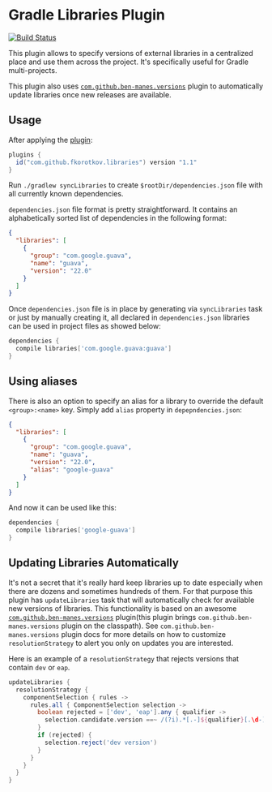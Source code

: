 # Gradle Libraries Plugin

[![Build Status](https://api.cirrus-ci.com/github/fkorotkov/gradle-libraries-plugin.svg)](https://cirrus-ci.com/github/fkorotkov/gradle-libraries-plugin)

This plugin allows to specify versions of external libraries in a centralized place and use them across the project. It's specifically useful for Gradle multi-projects.

This plugin also uses [`com.github.ben-manes.versions`](https://github.com/ben-manes/gradle-versions-plugin) plugin to automatically update libraries once new releases are available.

## Usage

After applying the [plugin](https://plugins.gradle.org/plugin/com.github.fkorotkov.libraries):

```groovy
plugins {
  id("com.github.fkorotkov.libraries") version "1.1"
}
```

Run `./gradlew syncLibraries` to create `$rootDir/dependencies.json` file with all currently known dependencies.

`dependencies.json` file format is pretty straightforward. It contains an alphabetically sorted list of dependencies in the following format:

```json
{
  "libraries": [
    {
      "group": "com.google.guava",
      "name": "guava",
      "version": "22.0"
    }
  ]
}  
```

Once `dependencies.json` file is in place by generating via `syncLibraries` task or just by manually creating it, all declared in `dependencies.json` libraries can be used in project files as showed below:

```groovy
dependencies {
  compile libraries['com.google.guava:guava']
}
```

## Using aliases

There is also an option to specify an alias for a library to override the default `<group>:<name>` key. Simply add `alias` property in `depepndencies.json`:

```json
{
  "libraries": [
    {
      "group": "com.google.guava",
      "name": "guava",
      "version": "22.0",
      "alias": "google-guava"
    }
  ]
}  
```

And now it can be used like this:

```groovy
dependencies {
  compile libraries['google-guava']
}
```

## Updating Libraries Automatically

It's not a secret that it's really hard keep libraries up to date especially when there are dozens and sometimes hundreds of them. For that purpose this plugin has `updateLibraries` task that will automatically check for available new versions of libraries. This functionality is based on an awesome [`com.github.ben-manes.versions`](https://github.com/ben-manes/gradle-versions-plugin) plugin(this plugin brings `com.github.ben-manes.versions` plugin on the classpath). See `com.github.ben-manes.versions` plugin docs for more details on how to customize `resolutionStrategy` to alert you only on updates you are interested.

Here is an example of a `resolutionStrategy` that rejects versions that contain `dev` or `eap`.

```groovy
updateLibraries {
  resolutionStrategy {
    componentSelection { rules ->
      rules.all { ComponentSelection selection ->
        boolean rejected = ['dev', 'eap'].any { qualifier ->
          selection.candidate.version ==~ /(?i).*[.-]${qualifier}[.\d-]*/
        }
        if (rejected) {
          selection.reject('dev version')
        }
      }
    }
  }
}
```   
